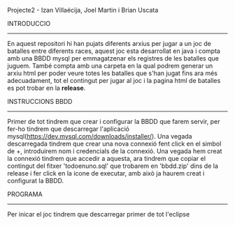 Projecte2 - Izan Villaécija, Joel Martin i Brian Uscata

INTRODUCCIO
___________________________________________________________________________________________________________________________________
En aquest repositori hi han pujats diferents arxius per jugar a un joc de batalles entre diferents races, 
aquest joc esta desarrollat en java i compta amb una BBDD mysql per emmagatzenar els registres de les batalles
que juguem. També compta amb una carpeta en la qual podrem generar un arxiu html per poder veure totes les batalles
que s'han jugat fins ara més adecuadament, tot el contingut per jugar al joc i la pagina html de batalles es
pot trobar en la **release**.

INSTRUCCIONS
BBDD
___________________________________________________________________________________________________________________________________
Primer de tot tindrem que crear i configurar la BBDD que farem servir, per fer-ho tindrem que descarregar l'aplicació 
mysql(https://dev.mysql.com/downloads/installer/). Una vegada descarregada tindrem que crear una nova connexió fent click 
en el simbol de +, introduirem nom i credencials de la connexió. Una vegada hem creat la connexió tindrem que accedir a aquesta,
ara tindrem que copiar el contingut del fitxer 'todoenuno.sql' que trobarem en 'bbdd.zip' dins de la release i fer click
en la icone de executar, amb això ja haurem creat i configurat la BBDD.


PROGRAMA
___________________________________________________________________________________________________________________________________
Per inicar el joc tindrem que descarregar primer de tot l'eclipse
